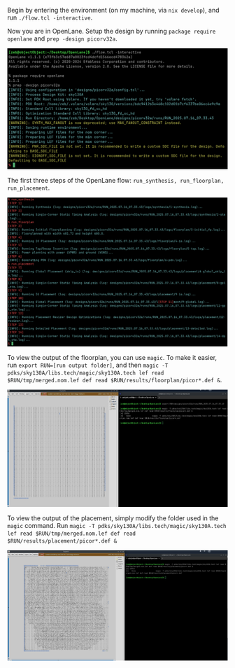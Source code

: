 Begin by entering the environment (on my machine, via `nix develop`), and run `./flow.tcl -interactive`.

Now you are in OpenLane. Setup the design by running `package require openlane` and `prep -design picorv32a`.

![alt text](image.png)

The first three steps of the OpenLane flow: `run_synthesis, run_floorplan, run_placement`.

![alt text](image-1.png)

To view the output of the floorplan, you can use `magic`. To make it easier, run `export RUN=[run output folder]`, and then `magic -T pdks/sky130A/libs.tech/magic/sky130A.tech lef read $RUN/tmp/merged.nom.lef def read $RUN/results/floorplan/picor*.def &`.

![alt text](image-2.png)

To view the output of the placement, simply modify the folder used in the `magic` command. Run `magic -T pdks/sky130A/libs.tech/magic/sky130A.tech lef read $RUN/tmp/merged.nom.lef def read $RUN/results/placement/picor*.def &`

![alt text](image-3.png)


